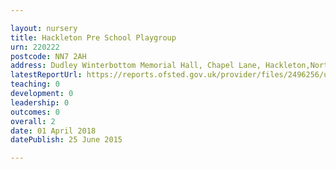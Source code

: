 ```yaml
---

layout: nursery
title: Hackleton Pre School Playgroup
urn: 220222
postcode: NN7 2AH
address: Dudley Winterbottom Memorial Hall, Chapel Lane, Hackleton,Northampton, Northamptonshire, NN7 2AH
latestReportUrl: https://reports.ofsted.gov.uk/provider/files/2496256/urn/220222.pdf
teaching: 0
development: 0
leadership: 0
outcomes: 0
overall: 2
date: 01 April 2018 
datePublish: 25 June 2015

---
```

